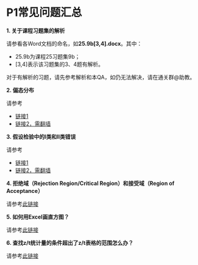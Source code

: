 # P1常见问题汇总

**1. 关于课程习题集的解析**

请参看各Word文档的命名，如**25.9b[3,4].docx**。其中：

- 25.9b为课程25习题集9b；
- [3,4]表示该习题集的3、4题有解析。

对于有解析的习题，请先参考解析和本QA，如仍无法解决，请在通关群@助教。

**2. 偏态分布**

请参考

- [链接1](https://baike.baidu.com/item/%E5%81%8F%E6%80%81%E5%88%86%E5%B8%83)
- [链接2，需翻墙](https://zh.wikipedia.org/wiki/%E5%81%8F%E5%BA%A6) 

**3. 假设检验中的Ⅰ类和Ⅱ类错误**

请参考

- [链接1](https://baike.baidu.com/item/%E5%81%87%E8%AE%BE%E6%A3%80%E9%AA%8C%E4%B8%AD%E7%9A%84%E4%B8%A4%E7%B1%BB%E9%94%99%E8%AF%AF/8198665)
- [链接2，需翻墙](https://zh.wikipedia.org/wiki/%E7%AC%AC%E4%B8%80%E5%9E%8B%E5%8F%8A%E7%AC%AC%E4%BA%8C%E5%9E%8B%E9%8C%AF%E8%AA%A4)

**4. 拒绝域（Rejection Region/Critical Region）和接受域（Region of Acceptance）**

请参考[此链接](http://www.afenxi.com/post/23528)

**5. 如何用Excel画直方图？**

请参考[此链接](http://blog.csdn.net/zhanghongju/article/details/18445591)

**6. 查找z/t统计量的条件超出了z/t表格的范围怎么办？**

请参考[此链接](https://www.graphpad.com/quickcalcs/distMenu/)
